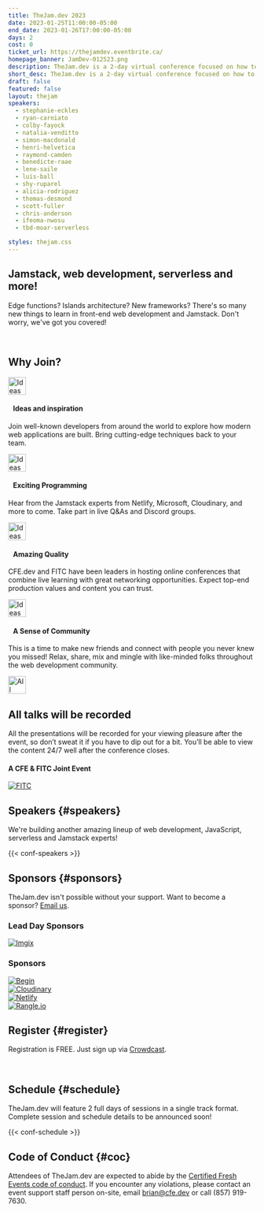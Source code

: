 ```yaml
---
title: TheJam.dev 2023
date: 2023-01-25T11:00:00-05:00
end_date: 2023-01-26T17:00:00-05:00
days: 2
cost: 0
ticket_url: https://thejamdev.eventbrite.ca/
homepage_banner: JamDev-012523.png
description: TheJam.dev is a 2-day virtual conference focused on how to build modern web applications using Jamstack, serverless and more.
short_desc: TheJam.dev is a 2-day virtual conference focused on how to build modern web applications using Jamstack, serverless and more
draft: false
featured: false
layout: thejam
speakers:
  - stephanie-eckles
  - ryan-carniato
  - colby-fayock
  - natalia-venditto
  - simon-macdonald
  - henri-helvetica
  - raymond-camden
  - benedicte-raae
  - lene-saile
  - luis-ball
  - shy-ruparel
  - alicia-rodriguez
  - thomas-desmond
  - scott-fuller
  - chris-anderson
  - ifeoma-nwosu
  - tbd-moar-serverless

styles: thejam.css
---
```


## Jamstack, web development, serverless and more!

Edge functions? Islands architecture? New frameworks? There's so many new things to learn in front-end web development and Jamstack. Don't worry, we've got you covered!

<div class="mt-8 mb-8 flex items-center justify-center w-full">
<a class="button" style="text-decoration:none;color:#FFF" href="https://www.crowdcast.io/e/jamdev23" target="_blank">
 Register FREE Today!
</a>
</div>

## Why Join?

<div class="container px-6 mx-auto mt-8">
  <div class="grid gap-8 lg:grid-cols-2">
    <article>
      <div class="flex items-center mb-8">
      <p><img src="/img/thejam/iconmonstr-idea-7-1.svg" alt="Ideas and Inspiration" width="36" height="36"></p>
      <h4 style="margin-left:.7em">Ideas and inspiration</h4>
      </div>
      <p class="text-base">Join well-known developers from around the world to explore how modern web applications are built. Bring cutting-edge techniques back to your team.</p>
    </article>
    <article>
      <div class="flex items-center mb-8">
      <p><img src="/img/thejam/iconmonstr-rocket-14-1.svg" alt="Ideas and Inspiration" width="36" height="36"></p>
      <h4 style="margin-left:.7em">Exciting Programming</h4>
      </div>
      <p class="text-base">Hear from the Jamstack experts from Netlify, Microsoft, Cloudinary, and more to come. Take part in live Q&As and Discord groups.</p>
    </article>
    <article>
      <div class="flex items-center mb-8">
      <p><img src="/img/thejam/iconmonstr-thumb-15-1.svg" alt="Ideas and Inspiration" width="36" height="36"></p>
      <h4 style="margin-left:.7em">Amazing Quality</h4>
      </div>
      <p class="text-base">CFE.dev and FITC have been leaders in hosting online conferences that combine live learning with great networking opportunities. Expect top-end production values and content you can trust.</p>
    </article>
    <article>
      <div class="flex items-center mb-8">
      <p><img src="/img/thejam/iconmonstr-friend-3-1.svg" alt="Ideas and Inspiration" width="36" height="36"></p>
      <h4 style="margin-left:.7em">A Sense of Community</h4>
      </div>
      <p class="text-base">This is a time to make new friends and connect with people you never knew you missed! Relax, share, mix and mingle with like-minded folks throughout the web development community.</p>
    </article>
  </div>
</div>

<section class="mt-20 border border-gray-300 rounded hover:shadow-xl anim">
  <div class="flex flex-col items-center justify-center p-6 pt-6 pb-4 text-center rounded highlight-pattern-signal">
    <span class="flex items-center justify-center flex-shrink-0 w-24 h-24 mr-4 -mt-20 rounded-full bg-lightBlue" aria-hidden="true">
      <img src="/img/thejam/iconmonstr-video-camera-1-1.svg" alt="All talks will be recorded" width="36" height="36">
    </span>
    <h2 class="mt-4 mb-2 text-3xl font-bold leading-tight text-blue">All talks will be recorded</a></h2>
  </div>
  <div class="p-6">
    All the presentations will be recorded for your viewing pleasure after the event, so don’t sweat it if you have to dip out for a bit. You’ll be able to view the content 24/7 well after the conference closes.
  </div>
</section>

#### A CFE & FITC Joint Event

[![FITC](/img/sponsors/fitc.png)](https://fitc.ca)

## Speakers {#speakers}

We're building another amazing lineup of web development, JavaScript, serverless and Jamstack experts!

{{< conf-speakers >}}

## Sponsors {#sponsors}

TheJam.dev isn't possible without your support. Want to become a sponsor? [Email us](mailto:brian@cfe.dev).

<section>
    <h3 id="lead-day-sponsors" class="mb-6">Lead Day Sponsors</h3>
    <div class="flex mb-6 grid gap-8 lg:grid-cols-2">
        <article class="flex flex-row items-center">
            <div>
                <a href="https://imgix.com/"><img src="https://d33wubrfki0l68.cloudfront.net/6d76c812b4b8b4f1d974c6409964ae40614451f7/2c48d/img/sponsors/imgix.png" alt="Imgix"></a>
            </div>
        </article>
    </div>
    <h3 id="sponsors-1" class="mb-6">Sponsors</h3>
    <div class="flex mb-6 grid gap-8 lg:grid-cols-2">
        <article class="flex flex-row items-center">
            <div>
                <a href="https://begin.com/"><img src="/img/sponsors/begin.png" alt="Begin"></a>
            </div>
        </article>
        <article class="flex flex-row items-center">
            <div>
                <a href="https://cloudinary.com/">
                    <img src="/img/sponsors/Cloudinary.png" alt="Cloudinary" />
                </a>
            </div>
        </article>
        <article class="flex flex-row items-center">
            <div>
                <a href="https://netlify.com/"><img src="/img/sponsors/netlify.png" alt="Netlify"></a>
            </div>
        </article>
        <article class="flex flex-row items-center">
            <div>
                <a href="https://hubs.li/Q01x6D_20"><img src="/img/sponsors/rangle.png" alt="Rangle.io"></a>
            </div>
        </article>
    </div>
</section>

## Register {#register}

Registration is FREE. Just sign up via [Crowdcast](https://www.crowdcast.io/e/jamdev23).

<div class="mt-8 mb-8 flex items-center justify-center w-full">
<a class="button" style="text-decoration:none;color:#FFF" href="https://www.crowdcast.io/e/jamdev23">
 Register Free Today!
</a>
</div>

## Schedule {#schedule}

TheJam.dev will feature 2 full days of sessions in a single track format. Complete session and schedule details to be announced soon!

{{< conf-schedule >}}

## Code of Conduct {#coc}

Attendees of TheJam.dev are expected to abide by the [Certified Fresh Events code of conduct](/conduct). If you encounter any violations, please contact an event support staff person on-site, email [brian@cfe.dev](mailto:brian@cfe.dev) or call (857) 919-7630.
